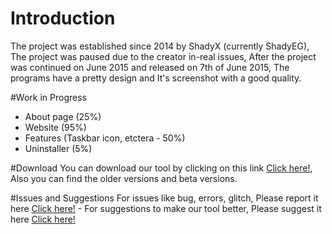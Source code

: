 # Introduction
The project was established since 2014 by ShadyX (currently ShadyEG), The project was paused due to the creator in-real issues, After the project was continued on June 2015 and released on 7th of June 2015, The programs have a pretty design and It's screenshot with a good quality.

#Work in Progress
* About page (25%)
* Website (95%)
* Features (Taskbar icon, etctera - 50%)
* Uninstaller (5%)

#Download
You can download our tool by clicking on this link [Click here!](https://www.github.com/ShadyEG/SykesScreenCapture/releases), Also you can find the older versions and beta versions.

#Issues and Suggestions
For issues like bug, errors, glitch, Please report it here [Click here!](https://github.com/ShadyEG/SykesScreenCapture/issues) - For suggestions to make our tool better, Please suggest it here [Click here!](https://github.com/ShadyEG/SykesScreenCapture/pulls)
